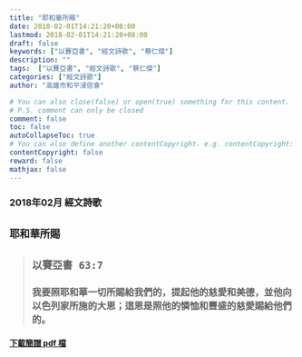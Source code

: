 ```yaml
---
title: "耶和華所賜"
date: 2018-02-01T14:21:20+08:00
lastmod: 2018-02-01T14:21:20+08:00
draft: false
keywords: ["以賽亞書", "經文詩歌", "蔡仁傑"]
description: ""
tags:  ["以賽亞書", "經文詩歌", "蔡仁傑"]
categories: ["經文詩歌"]
author: "高雄市和平浸信會"

# You can also close(false) or open(true) something for this content.
# P.S. comment can only be closed
comment: false
toc: false
autoCollapseToc: true
# You can also define another contentCopyright. e.g. contentCopyright: "This is another copyright."
contentCopyright: false
reward: false
mathjax: false
---
```


### 2018年02月 經文詩歌

## `耶和華所賜`

> ## `以賽亞書 63:7`
> 
> ### 我要照耶和華一切所賜給我們的，提起他的慈愛和美德，並他向以色列家所施的大恩；這恩是照他的憐恤和豐盛的慈愛賜給他們的。

#### [下載簡譜 pdf 檔](/pdf-h/h201802.pdf "耶和華所賜")